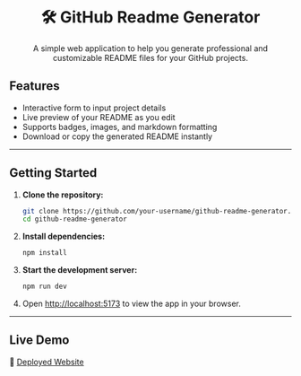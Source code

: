 <div align="center">

# 🛠️ GitHub Readme Generator

A simple web application to help you generate professional and customizable README files for your GitHub projects.

</div>

## Features

- Interactive form to input project details  
- Live preview of your README as you edit  
- Supports badges, images, and markdown formatting  
- Download or copy the generated README instantly  

---

## Getting Started

1. **Clone the repository:**
    ```bash
    git clone https://github.com/your-username/github-readme-generator.git
    cd github-readme-generator
    ```

2. **Install dependencies:**
    ```bash
    npm install
    ```

3. **Start the development server:**
    ```bash
    npm run dev
    ```

4. Open [http://localhost:5173](http://localhost:5173) to view the app in your browser.

---

## Live Demo

🔗 [Deployed Website](https://readme-generator-github-abhijeetbhale.netlify.app/)

